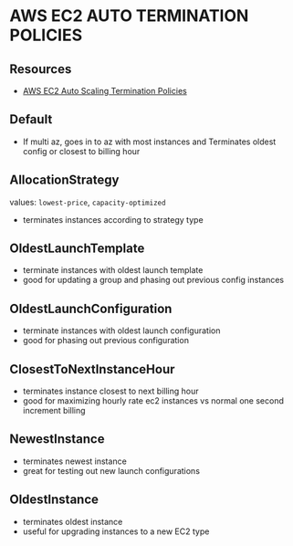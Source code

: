 # AWS EC2 AUTO TERMINATION POLICIES

## Resources

- [AWS EC2 Auto Scaling Termination Policies](https://docs.aws.amazon.com/autoscaling/ec2/userguide/ec2-auto-scaling-termination-policies.html)

## Default

- If multi az, goes in to az with most instances and Terminates oldest config or closest to billing hour

## AllocationStrategy

values: `lowest-price`, `capacity-optimized`

- terminates instances according to strategy type

## OldestLaunchTemplate

- terminate instances with oldest launch template
- good for updating a group and phasing out previous config instances

## OldestLaunchConfiguration

- terminate instances with oldest launch configuration
- good for phasing out previous configuration

## ClosestToNextInstanceHour

- terminates instance closest to next billing hour
- good for maximizing hourly rate ec2 instances vs normal one second increment billing

## NewestInstance

- terminates newest instance
- great for testing out new launch configurations

## OldestInstance

- terminates oldest instance
- useful for upgrading instances to a new EC2 type
